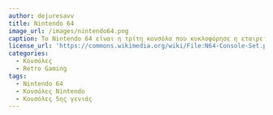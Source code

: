 ```yaml
---
author: dejuresavv
title: Nintendo 64
image_url: /images/nintendo64.png
caption: Το Nintendo 64 είναι η τρίτη κονσόλα που κυκλοφόρησε η εταιρεία Nintendo. Έχει πάρει το όνομά της από τον 64-bit RISC επεξεργαστή που κυκλοφόρησε το 1996 και αποτελεί την τελευταία κονσόλα που χρησιμοποιεί κασέτες ROM
license_url: 'https://commons.wikimedia.org/wiki/File:N64-Console-Set.png'
categories:
  - Κονσόλες
  - Retro Gaming
tags:
  - Nintendo 64
  - Κονσόλες Nintendo
  - Κονσόλες 5ης γενιάς
---
```

